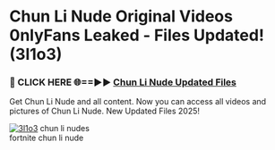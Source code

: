 # Chun Li Nude Original Videos 0nlyFans Leaked - Files Updated! (3l1o3)

<h3>🔴 CLICK HERE 🌐==►► <a href="https://tinyurl.com/yrmya6cz" rel="nofollow">Chun Li Nude Updated Files</a></h3>

Get Chun Li Nude and all content. Now you can access all videos and pictures of Chun Li Nude. New Updated Files 2025!

[![3l1o3](https://i.imgur.com/FMdXYCs.gif)](https://tinyurl.com/yrmya6cz)
chun li nudes<br>
fortnite chun li nude
